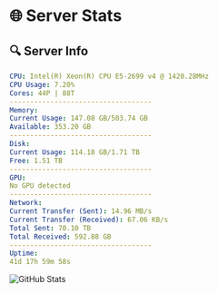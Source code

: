 # 🌐 Server Stats
## 🔍 Server Info
```yaml
CPU: Intel(R) Xeon(R) CPU E5-2699 v4 @ 1420.28MHz
CPU Usage: 7.20%
Cores: 44P | 88T
-----------------------------------
Memory:
Current Usage: 147.08 GB/503.74 GB
Available: 353.20 GB
-----------------------------------
Disk:
Current Usage: 114.18 GB/1.71 TB
Free: 1.51 TB
-----------------------------------
GPU:
No GPU detected
-----------------------------------
Network:
Current Transfer (Sent): 14.96 MB/s
Current Transfer (Received): 67.06 KB/s
Total Sent: 70.10 TB
Total Received: 592.88 GB
-----------------------------------
Uptime:
41d 17h 59m 58s
```
![GitHub Stats](https://img.shields.io/badge/Updated-2025-04-18_15:22:47-blue)